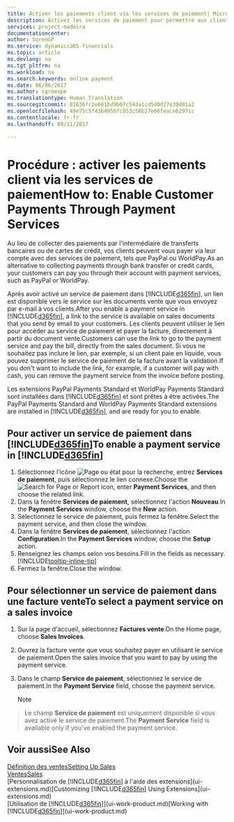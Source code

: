 ```yaml
---
title: Activer les paiements client via les services de paiement| Microsoft Docs
description: Activez les services de paiement pour permettre aux clients de payer facilement leurs factures.
services: project-madeira
documentationcenter: 
author: SorenGP
ms.service: dynamics365-financials
ms.topic: article
ms.devlang: na
ms.tgt_pltfrm: na
ms.workload: na
ms.search.keywords: online payment
ms.date: 06/06/2017
ms.author: sgroespe
ms.translationtype: Human Translation
ms.sourcegitcommit: 81636fc2e661bd9b07c54da1cd5d0d27e30d01a2
ms.openlocfilehash: 49e75c5f43b495bfc053c58b27e06feace62971c
ms.contentlocale: fr-fr
ms.lasthandoff: 09/11/2017

---
```

# <a name="how-to-enable-customer-payments-through-payment-services"></a><span data-ttu-id="b105e-103">Procédure : activer les paiements client via les services de paiement</span><span class="sxs-lookup"><span data-stu-id="b105e-103">How to: Enable Customer Payments Through Payment Services</span></span>
<span data-ttu-id="b105e-104">Au lieu de collecter des paiements par l'intermédiaire de transferts bancaires ou de cartes de crédit, vos clients peuvent vous payer via leur compte avec des services de paiement, tels que PayPal ou WorldPay.</span><span class="sxs-lookup"><span data-stu-id="b105e-104">As an alternative to collecting payments through bank transfer or credit cards, your customers can pay you through their account with payment services, such as PayPal or WorldPay.</span></span>  

<span data-ttu-id="b105e-105">Après avoir activé un service de paiement dans [!INCLUDE[d365fin](includes/d365fin_md.md)], un lien est disponible vers le service sur les documents vente que vous envoyez par e-mail à vos clients.</span><span class="sxs-lookup"><span data-stu-id="b105e-105">After you enable a payment service in [!INCLUDE[d365fin](includes/d365fin_md.md)], a link to the service is available on sales documents that you send by email to your customers.</span></span> <span data-ttu-id="b105e-106">Les clients peuvent utiliser le lien pour accéder au service de paiement et payer la facture, directement à partir du document vente.</span><span class="sxs-lookup"><span data-stu-id="b105e-106">Customers can use the link to go to the payment service and pay the bill, directly from the sales document.</span></span> <span data-ttu-id="b105e-107">Si vous ne souhaitez pas inclure le lien, par exemple, si un client paie en liquide, vous pouvez supprimer le service de paiement de la facture avant la validation.</span><span class="sxs-lookup"><span data-stu-id="b105e-107">If you don't want to include the link, for example, if a customer will pay with cash, you can remove the payment service from the invoice before posting.</span></span>  

<span data-ttu-id="b105e-108">Les extensions PayPal Payments Standard et WorldPay Payments Standard sont installées dans [!INCLUDE[d365fin](includes/d365fin_md.md)] et sont prêtes à être activées.</span><span class="sxs-lookup"><span data-stu-id="b105e-108">The PayPal Payments Standard and WorldPay Payments Standard extensions are installed in [!INCLUDE[d365fin](includes/d365fin_md.md)], and are ready for you to enable.</span></span>  

## <a name="to-enable-a-payment-service-in-included365finincludesd365finmdmd"></a><span data-ttu-id="b105e-109">Pour activer un service de paiement dans [!INCLUDE[d365fin](includes/d365fin_md.md)]</span><span class="sxs-lookup"><span data-stu-id="b105e-109">To enable a payment service in [!INCLUDE[d365fin](includes/d365fin_md.md)]</span></span>
1. <span data-ttu-id="b105e-110">Sélectionnez l'icône ![Page ou état pour la recherche](media/ui-search/search_small.png "icône Page ou état pour la recherche"), entrez **Services de paiement**, puis sélectionnez le lien connexe.</span><span class="sxs-lookup"><span data-stu-id="b105e-110">Choose the ![Search for Page or Report](media/ui-search/search_small.png "Search for Page or Report icon") icon, enter **Payment Services**, and then choose the related link.</span></span>  
2. <span data-ttu-id="b105e-111">Dans la fenêtre **Services de paiement**, sélectionnez l'action **Nouveau**.</span><span class="sxs-lookup"><span data-stu-id="b105e-111">In the **Payment Services** window, choose the **New** action.</span></span>  
3. <span data-ttu-id="b105e-112">Sélectionnez le service de paiement, puis fermez la fenêtre.</span><span class="sxs-lookup"><span data-stu-id="b105e-112">Select the payment service, and then close the window.</span></span>  
4. <span data-ttu-id="b105e-113">Dans la fenêtre **Services de paiement**, sélectionnez l'action **Configuration**.</span><span class="sxs-lookup"><span data-stu-id="b105e-113">In the **Payment Services** window, choose the **Setup** action.</span></span>  
5. <span data-ttu-id="b105e-114">Renseignez les champs selon vos besoins.</span><span class="sxs-lookup"><span data-stu-id="b105e-114">Fill in the fields as necessary.</span></span> [!INCLUDE[tooltip-inline-tip](includes/tooltip-inline-tip_md.md)]  
6. <span data-ttu-id="b105e-115">Fermez la fenêtre.</span><span class="sxs-lookup"><span data-stu-id="b105e-115">Close the window.</span></span>  

## <a name="to-select-a-payment-service-on-a-sales-invoice"></a><span data-ttu-id="b105e-116">Pour sélectionner un service de paiement dans une facture vente</span><span class="sxs-lookup"><span data-stu-id="b105e-116">To select a payment service on a sales invoice</span></span>
1. <span data-ttu-id="b105e-117">Sur la page d'accueil, sélectionnez **Factures vente**.</span><span class="sxs-lookup"><span data-stu-id="b105e-117">On the Home page, choose **Sales Invoices**.</span></span>  
2. <span data-ttu-id="b105e-118">Ouvrez la facture vente que vous souhaitez payer en utilisant le service de paiement.</span><span class="sxs-lookup"><span data-stu-id="b105e-118">Open the sales invoice that you want to pay by using the payment service.</span></span>  
3. <span data-ttu-id="b105e-119">Dans le champ **Service de paiement**, sélectionnez le service de paiement.</span><span class="sxs-lookup"><span data-stu-id="b105e-119">In the **Payment Service** field, choose the payment service.</span></span>  
  
    > [!NOTE]  
>   <span data-ttu-id="b105e-120">Le champ **Service de paiement** est uniquement disponible si vous avez activé le service de paiement.</span><span class="sxs-lookup"><span data-stu-id="b105e-120">The **Payment Service** field is available only if you've enabled the payment service.</span></span>  

## <a name="see-also"></a><span data-ttu-id="b105e-121">Voir aussi</span><span class="sxs-lookup"><span data-stu-id="b105e-121">See Also</span></span>  
[<span data-ttu-id="b105e-122">Définition des ventes</span><span class="sxs-lookup"><span data-stu-id="b105e-122">Setting Up Sales</span></span>](sales-setup-sales.md)  
[<span data-ttu-id="b105e-123">Ventes</span><span class="sxs-lookup"><span data-stu-id="b105e-123">Sales</span></span>](sales-manage-sales.md)  
<span data-ttu-id="b105e-124">[Personnalisation de [!INCLUDE[d365fin](includes/d365fin_md.md)] à l'aide des extensions](ui-extensions.md)</span><span class="sxs-lookup"><span data-stu-id="b105e-124">[Customizing [!INCLUDE[d365fin](includes/d365fin_md.md)] Using Extensions](ui-extensions.md)</span></span>  
<span data-ttu-id="b105e-125">[Utilisation de [!INCLUDE[d365fin](includes/d365fin_md.md)]](ui-work-product.md)</span><span class="sxs-lookup"><span data-stu-id="b105e-125">[Working with [!INCLUDE[d365fin](includes/d365fin_md.md)]](ui-work-product.md)</span></span>  

